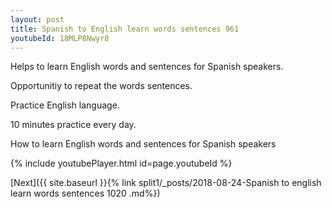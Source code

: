 ```yaml
---
layout: post
title: Spanish to English learn words sentences 961 
youtubeId: 18MLP8Nwyr8
---
```

 
 
Helps to learn English words and sentences for Spanish speakers.

Opportunitiy to repeat the words sentences. 

Practice English language. 
 
10 minutes practice every day. 
 
How to learn English words and sentences for Spanish speakers 
 
{% include youtubePlayer.html id=page.youtubeId %}
 
 
[Next]({{ site.baseurl }}{% link  split1/_posts/2018-08-24-Spanish to english learn words sentences 1020 .md%})
 
